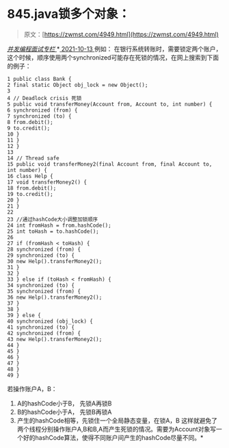 <!--yml
category: 未分类
date: 0001-01-01 00:00:00
--->

# 845.java锁多个对象：

> 原文：[https://zwmst.com/4949.html](https://zwmst.com/4949.html)

   [ *并发编程面试专栏* ](https://zwmst.com/%e5%b9%b6%e5%8f%91%e7%bc%96%e7%a8%8b%e9%9d%a2%e8%af%95%e4%b8%93%e6%a0%8f)*[ <time datetime="2021-10-14T00:04:02+08:00"> 2021-10-13 </time> ](https://zwmst.com/4949.html)  例如： 在银⾏系统转账时，需要锁定两个账户，这个时候，顺序使⽤两个synchronized可能存在死锁的情况，在⽹上搜索到下⾯的例⼦：

```
1 public class Bank {
2 final static Object obj_lock = new Object();
3
4 // Deadlock crisis 死锁
5 public void transferMoney(Account from, Account to, int number) {
6 synchronized (from) {
7 synchronized (to) {
8 from.debit();
9 to.credit();
10 }
11 }
12 }
13
14 // Thread safe
15 public void transferMoney2(final Account from, final Account to, int number) {
16 class Help {
17 void transferMoney2() {
18 from.debit();
19 to.credit();
20 }
21 }
22
23 //通过hashCode⼤⼩调整加锁顺序
24 int fromHash = from.hashCode();
25 int toHash = to.hashCode();
26
27 if (fromHash < toHash) {
28 synchronized (from) {
29 synchronized (to) {
30 new Help().transferMoney2();
31 }
32 }
33 } else if (toHash < fromHash) {
34 synchronized (to) {
35 synchronized (from) {
36 new Help().transferMoney2();
37 }
38 }
39 } else {
40 synchronized (obj_lock) {
41 synchronized (to) {
42 synchronized (from) {
43 new Help().transferMoney2();
44 }
45 }
46 }
47 }
48 }
49 }
```

若操作账户A，B：

1.  A的hashCode⼩于B， 先锁A再锁B
2.  B的hashCode⼩于A， 先锁B再锁A
3.  产⽣的hashCode相等，先锁住⼀个全局静态变量，在锁A，B 这样就避免了两个线程分别操作账户A,B和B,A⽽产⽣死锁的情况。需要为Account对象写⼀个好的hashCode算法，使得不同账户间产⽣的hashCode尽量不同。*